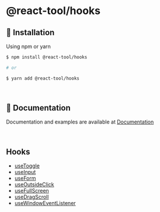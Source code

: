 # @react-tool/hooks

## 🔧 Installation

Using npm or yarn

```bash
$ npm install @react-tool/hooks

# or

$ yarn add @react-tool/hooks
```

<br />

## 📝 Documentation

Documentation and examples are available at [Documentation](https://github.com/react-tool/hooks/tree/main/docs#-documentation)

<br />

## Hooks

- [useToggle](https://github.com/react-tool/hooks/tree/main/docs#usetoggle)
- [useInput](https://github.com/react-tool/hooks/tree/main/docs#useinput)
- [useForm](https://github.com/react-tool/hooks/tree/main/docs#useform)
- [useOutsideClick](https://github.com/react-tool/hooks/tree/main/docs#useoutsideclick)
- [useFullScreen](https://github.com/react-tool/hooks/tree/main/docs#usefullscreen)
- [useDragScroll](https://github.com/react-tool/hooks/tree/main/docs#usedragscroll)
- [useWindowEventListener](https://github.com/react-tool/hooks/tree/main/docs#usewindoweventlistener)
